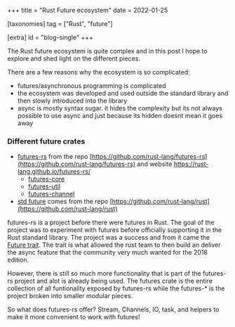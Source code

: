 +++
title = "Rust Future ecosystem"
date = 2022-01-25

[taxonomies]
tag = ["Rust", "future"]

[extra]
id = "blog-single"
+++

The Rust future ecosystem is quite complex and in this post I hope to explore and shed light on the different pieces.
<!-- more -->

There are a few reasons why the ecosystem is so complicated:
- futures/asynchronous programming is complicated
- the ecosystem was developed and used outside the standard library and then slowly introduced into the library
- async is mostly syntax sugar. it hides the complexity but its not always possible to use async and just because its hidden doesnt mean it goes away

### Different future crates
- [futures-rs](https://docs.rs/futures/latest/futures/) from the repo [https://github.com/rust-lang/futures-rs](https://github.com/rust-lang/futures-rs) and website https://rust-lang.github.io/futures-rs/
  - [futures-core](https://docs.rs/futures-core/latest/futures_core/)
  - [futures-util](https://docs.rs/futures-util/latest/futures_util/)
  - [futures-channel](https://docs.rs/futures-channel/latest/futures_channel/)
- [std future](https://doc.rust-lang.org/std/future/) comes from the repo [https://github.com/rust-lang/rust](https://github.com/rust-lang/rust)

futures-rs is a project before there were futures in Rust. The goal of the project was to experiment with futures before officially supporting it in the Rust standard library. The project was a success and from it came the [Future trait](https://doc.rust-lang.org/std/future/trait.Future.html). The trait is what allowed the rust team to then build an deliver the async feature that the community very much wanted for the 2018 edition.

However, there is still so much more functionality that is part of the futures-rs project and alot is already being used. The futures crate is the entire collection of all funtionality exposed by futures-rs while the futures-* is the project broken into smaller modular pieces.

So what does futures-rs offer? Stream, Channels, IO, task, and helpers to make it more convenient to work with futures!
